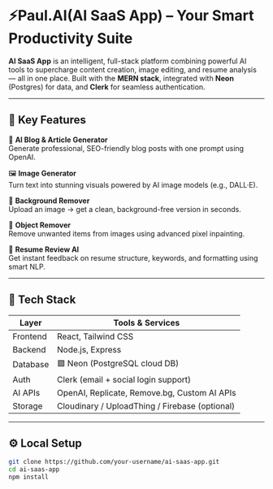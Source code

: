 # ⚡️Paul.AI(AI SaaS App) – Your Smart Productivity Suite

**AI SaaS App** is an intelligent, full-stack platform combining powerful AI tools to supercharge content creation, image editing, and resume analysis — all in one place. Built with the **MERN stack**, integrated with **Neon** (Postgres) for data, and **Clerk** for seamless authentication.

---

## 🔮 Key Features

📝 **AI Blog & Article Generator**  
Generate professional, SEO-friendly blog posts with one prompt using OpenAI.

🖼️ **Image Generator**  
Turn text into stunning visuals powered by AI image models (e.g., DALL·E).

🧹 **Background Remover**  
Upload an image → get a clean, background-free version in seconds.

🎯 **Object Remover**  
Remove unwanted items from images using advanced pixel inpainting.

📄 **Resume Review AI**  
Get instant feedback on resume structure, keywords, and formatting using smart NLP.

---

## 🧰 Tech Stack

| Layer        | Tools & Services                               |
|--------------|------------------------------------------------|
| Frontend     | React, Tailwind CSS                            |
| Backend      | Node.js, Express                               |
| Database     | 🟪 Neon (PostgreSQL cloud DB)                  |
| Auth         | Clerk (email + social login support)           |
| AI APIs      | OpenAI, Replicate, Remove.bg, Custom AI APIs   |
| Storage      | Cloudinary / UploadThing / Firebase (optional) |

---

## ⚙️ Local Setup

```bash
git clone https://github.com/your-username/ai-saas-app.git
cd ai-saas-app
npm install
